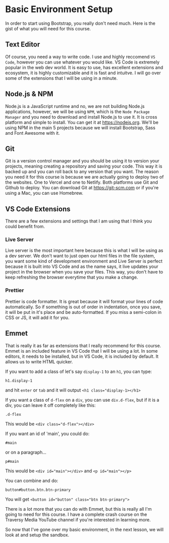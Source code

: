# Basic Environment Setup

In order to start using Bootstrap, you really don't need much. Here is the gist of what you will need for this course.

## Text Editor

Of course, you need a way to write code. I use and highly reccomend `VS Code`, however you can use whatever you would like. VS Code is extremely popular in the web dev world. It is easy to use, has excellent extensions and ecosystem, it is highly customizable and it is fast and intuitve. I will go over some of the extensions that I will be using in a minute.

## Node.js & NPM

Node.js is a JavaScript runtime and no, we are not building Node.js applications, however, we will be using `NPM`, which is the `Node Package Manager` and you need to download and install Node.js to use it. It is cross platform and simple to install. You can get it at https://nodejs.org. We'll be using NPM in the main 5 projects because we will install Bootstrap, Sass and Font Awesome with it.

## Git

Git is a version control manager and you should be using it to version your projects, meaning creating a repository and saving your code. This way it is backed up and you can roll back to any version that you want. The reason you need it for this course is because we are actually going to deploy two of the websites. One to Vercel and one to Netlify. Both platforms use Git and Github to deploy. You can download Git at https://git-scm.com or if you're using a Mac, you can use Homebrew.

## VS Code Extensions

There are a few extensions and settings that I am using that I think you could benefit from.

### Live Server

Live server is the most important here because this is what I will be using as a dev server. We don't want to just open our html files in the file system, you want some kind of development environment and Live Server is perfect because it is built into VS Code and as the name says, it live updates your project in the browser when you save your files. This way, you don't have to keep refreshing the browser everytime that you make a change.

### Prettier

Prettier is code formatter. It is great because it will format your lines of code automatically. So if something is out of order in indentation, once you save, it will be put in it's place and be auto-formatted. If you miss a semi-colon in CSS or JS, it will add it for you.

## Emmet

That is really it as far as extensions that I really recommend for this course. Emmet is an included feature in VS Code that I will be using a lot. In some editors, it needs to be installed, but in VS Code, it is included by default. It allows us to write HTML quicker.

If you want to add a class of let's say `display-1` to an `h1`, you can type:

```
h1.display-1
```

and hit `enter` or `tab` and it will output `<h1 class="display-1></h1>`

If you want a class of `d-flex` on a `div`, you can use `div.d-flex`, but if it is a div, you can leave it off completely like this:

```
.d-flex
```

This would be `<div class="d-flex"></div>`

If you want an id of 'main', you could do:

```
#main
```

or on a paragraph...

```
p#main
```

This would be `<div id="main"></div>` and `<p id="main"></p>`

You can combine and do:

```
button#button.btn.btn-primary
```

You will get `<button id="button" class="btn btn-primary">`

There is a lot more that you can do with Emmet, but this is really all I'm going to need for this course. I have a complete crash course on the Traversy Media YouTube channel if you're interested in learning more.

So now that I've gone over my basic environment, in the next lesson, we will look at and setup the sandbox.

